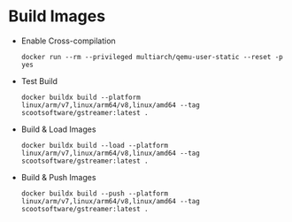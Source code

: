 # Build Images

 - Enable Cross-compilation

    `docker run --rm --privileged multiarch/qemu-user-static --reset -p yes`

 - Test Build

    `docker buildx build --platform linux/arm/v7,linux/arm64/v8,linux/amd64 --tag scootsoftware/gstreamer:latest .`
    
 - Build & Load Images

    `docker buildx build --load --platform linux/arm/v7,linux/arm64/v8,linux/amd64 --tag scootsoftware/gstreamer:latest .`

 - Build & Push Images

    `docker buildx build --push --platform linux/arm/v7,linux/arm64/v8,linux/amd64 --tag scootsoftware/gstreamer:latest .`
